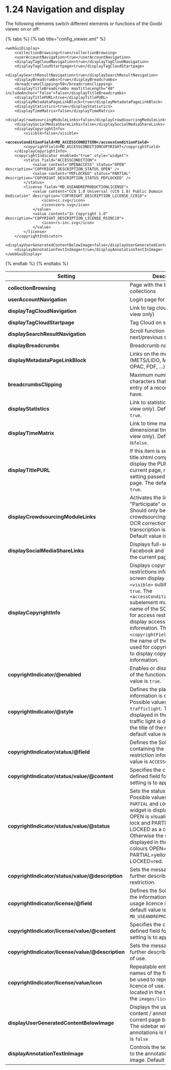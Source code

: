 # 1.24 Navigation and display

The following elements switch different elements or functions of the Goobi viewer on or off:

{% tabs %}
{% tab title="config_viewer.xml" %}
<pre class="language-markup"><code class="lang-markup">&#x3C;webGuiDisplay>
    &#x3C;collectionBrowsing>true&#x3C;/collectionBrowsing>
    &#x3C;userAccountNavigation>true&#x3C;/userAccountNavigation>
    &#x3C;displayTagCloudNavigation>true&#x3C;/displayTagCloudNavigation>
    &#x3C;displayTagCloudStartpage>true&#x3C;/displayTagCloudStartpage>
    &#x3C;displaySearchResultNavigation>true&#x3C;/displaySearchResultNavigation>
    &#x3C;displayBreadcrumbs>true&#x3C;/displayBreadcrumbs>
    &#x3C;breadcrumsClipping>50&#x3C;/breadcrumsClipping>
    &#x3C;displayTitleBreadcrumbs maxTitleLength="40" includeAnchor="false">false&#x3C;/displayTitleBreadcrumbs>
    &#x3C;displayTitlePURL>true&#x3C;/displayTitlePURL>
    &#x3C;displayMetadataPageLinkBlock>true&#x3C;/displayMetadataPageLinkBlock>
    &#x3C;displayStatistics>true&#x3C;/displayStatistics>
    &#x3C;displayTimeMatrix>false&#x3C;/displayTimeMatrix>
    &#x3C;displayCrowdsourcingModuleLinks>false&#x3C;/displayCrowdsourcingModuleLinks>
    &#x3C;displaySocialMediaShareLinks>false&#x3C;/displaySocialMediaShareLinks>
    &#x3C;displayCopyrightInfo>
        &#x3C;visible>false&#x3C;/visible>
<strong>        &#x3C;accessConditionField>MD_ACCESSCONDITION&#x3C;/accessConditionField>
</strong>        &#x3C;copyrightField>MD_ACCESSCONDITIONCOPYRIGHT&#x3C;/copyrightField>
    &#x3C;/displayCopyrightInfo>
    &#x3C;copyrightIndicator enabled="true" style="widget">
        &#x3C;status field="ACCESSCONDITION">
            &#x3C;value content="OPENACCESS" status="OPEN" description="COPYRIGHT_DESCRIPTION_STATUS_OPEN" />
            &#x3C;value content="PDFLOCKED" status="PARTIAL" description="COPYRIGHT_DESCRIPTION_STATUS_PDFLOCKED" />
        &#x3C;/status>
        &#x3C;license field="MD_USEANDREPRODUCTIONLICENSE">
            &#x3C;value content="CC0 1.0 Universal (CC0 1.0) Public Domain Dedication" description="COPYRIGHT_DESCRIPTION_LICENSE_CC010">
                &#x3C;icon>cc.svg&#x3C;/icon>
                &#x3C;icon>zero.svg&#x3C;/icon>
            &#x3C;/value>
            &#x3C;value content="In Copyright 1.0" description="COPYRIGHT_DESCRIPTION_LICENSE_RSINC10">
                &#x3C;icon>rs-inc.svg&#x3C;/icon>
            &#x3C;/value>
        &#x3C;/license>
    &#x3C;/copyrightIndicator>
    &#x3C;displayUserGeneratedContentBelowImage>false&#x3C;/displayUserGeneratedContentBelowImage>
    &#x3C;displayAnnotationTextInImage>true&#x3C;/displayAnnotationTextInImage>
&#x3C;/webGuiDisplay></code></pre>
{% endtab %}
{% endtabs %}

| **Setting**                                       | Description                                                                                                                                                                                                                                                                                                                                                                                                                      |
| ------------------------------------------------- | -------------------------------------------------------------------------------------------------------------------------------------------------------------------------------------------------------------------------------------------------------------------------------------------------------------------------------------------------------------------------------------------------------------------------------- |
| **collectionBrowsing**                            | Page with the list of the collections                                                                                                                                                                                                                                                                                                                                                                                            |
| **userAccountNavigation**                         | Login page for users                                                                                                                                                                                                                                                                                                                                                                                                             |
| **displayTagCloudNavigation**                     | Link to tag cloud page (mobile view only)                                                                                                                                                                                                                                                                                                                                                                                        |
| **displayTagCloudStartpage**                      | Tag Cloud on start page                                                                                                                                                                                                                                                                                                                                                                                                          |
| **displaySearchResultNavigation**                 | Scroll function to next/previous search hit                                                                                                                                                                                                                                                                                                                                                                                      |
| **displayBreadcrumbs**                            | Breadcrumb nagivation                                                                                                                                                                                                                                                                                                                                                                                                            |
| **displayMetadataPageLinkBlock**                  | Links on the metadata page (METS/LIDO, MARCXML, DC, OPAC, PDF, ...)                                                                                                                                                                                                                                                                                                                                                              |
| **breadcrumbsClipping**                           | Maximum number of characters that a breadcrumb entry of a record title can have.                                                                                                                                                                                                                                                                                                                                                 |
| **displayStatistics**                             | Link to statistics page (mobile view only). Default value is `true`.                                                                                                                                                                                                                                                                                                                                                             |
| **displayTimeMatrix**                             | Link to time matrix (two-dimensional timeline; mobile view only). Default value is`false`.                                                                                                                                                                                                                                                                                                                                       |
| **displayTitlePURL**                              | If this item is set to `false`, the title.xhtml component does not display the PURL for the current page, regardless of the setting passed by the calling page. The default value is `true`.                                                                                                                                                                                                                                     |
| **displayCrowdsourcingModuleLinks**               | Activates the links to "Participate" or "Edit text". Should only be enabled if the crowdsourcing module for OCR correction and transcription is enabled. Default value is `false`.                                                                                                                                                                                                                                               |
| **displaySocialMediaShareLinks**                  | Displays full-screen links to Facebook and Twitter to share the current page.                                                                                                                                                                                                                                                                                                                                                    |
| **displayCopyrightInfo**                          | Displays copyright and access restrictions information in full screen display when the `<visible>` subitem is set to `true`. The `<accessConditionField>` subelement must contain the name of the SOLR field used for access restrictions to display access restriction information. The sub-element `<copyrightField>` must contain the name of the SOLR field used for copyright information to display copyright information. |
| **copyrightIndicator/@enabled**                   | Enables or disables the display of the functionality. Default value is `true`.                                                                                                                                                                                                                                                                                                                                                   |
| **copyrightIndicator/@style**                     | Defines the places where the information is displayed. Possible values are `widget` and `trafficlight`. The widget is displayed in the sidebar. The traffic light is displayed next to the title of the record. The default value is `widget`.                                                                                                                                                                                   |
| **copyrightIndicator/status/@field**              | Defines the Solr field containing the access restriction information. Default value is `ACCESSCOND`ITION                                                                                                                                                                                                                                                                                                                         |
| **copyrightIndicator/status/value/@content**      | Specifies the content of the defined field for which the setting is to apply.                                                                                                                                                                                                                                                                                                                                                    |
| **copyrightIndicator/status/value/@status**       | Sets the status for the content. Possible values are `OPEN`, `PARTIAL` and `LOCKED`. If the widget is displayed, the status OPEN is visualised as an open lock and PARTIAL and LOCKED as a closed lock. Otherwise the status is displayed in the traffic light colours OPEN=green, PARTIAL=yellow and LOCKED=red.                                                                                                                |
| **copyrightIndicator/status/value/@description**  | Sets the message key by further describing the access restriction.                                                                                                                                                                                                                                                                                                                                                               |
| **copyrightIndicator/license/@field**             | Defines the Solr field in which the information about the usage licence is located. The default value is `MD_USEANDREPRODUCTIONLICENSE`.                                                                                                                                                                                                                                                                                         |
| **copyrightIndicator/license/value/@content**     | Specifies the content of the defined field for which the setting is to apply.                                                                                                                                                                                                                                                                                                                                                    |
| **copyrightIndicator/license/value/@description** | Sets the message key by further describing the licence of use.                                                                                                                                                                                                                                                                                                                                                                   |
| **copyrightIndicator/license/value/icon**         | Repeatable entry that lists the names of the files that are to be used to represent the licence of use. The files are located in the theme or core in the `images/licence/` folder.                                                                                                                                                                                                                                              |
| **displayUserGeneratedContentBelowImage**         | Displays the user-generated content / annotations for the current page below the image. The sidebar widget for annotations is hidden. Default is `false`                                                                                                                                                                                                                                                                         |
| **displayAnnotationTextInImage**                  | Controls the text display next to the annotations in the image. Default is `true`.                                                                                                                                                                                                                                                                                                                                               |
